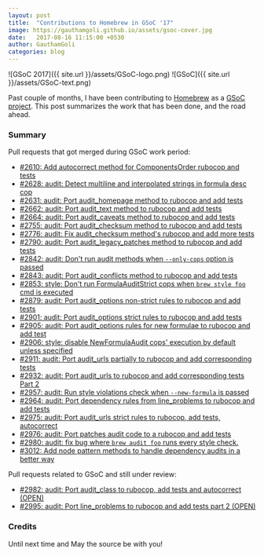 ```yaml
---
layout: post
title:  "Contributions to Homebrew in GSoC '17"
image: https://gauthamgoli.github.io/assets/gsoc-cover.jpg
date:   2017-08-16 11:15:00 +0530
author: GauthamGoli
categories: blog
---
```

![GSoC 2017]({{ site.url }}/assets/GSoC-logo.png)
![GSoC]({{ site.url }}/assets/GSoC-text.png)



Past couple of months, I have been contributing to [Homebrew](https://github.com/Homebrew/brew) as a [GSoC project](). This post summarizes the work that has been done, and the road ahead.

### Summary

Pull requests that got merged during GSoC work period:

 - [#2610: Add autocorrect method for ComponentsOrder rubocop and tests](https://github.com/Homebrew/brew/pull/2610)
 - [#2628: audit: Detect multiline and interpolated strings in formula desc cop](https://github.com/Homebrew/brew/pull/2628)
 - [#2631: audit: Port audit_homepage method to rubocop and add tests](https://github.com/Homebrew/brew/pull/2631)
 - [#2662: audit: Port audit_text method to rubocop and add tests](https://github.com/Homebrew/brew/pull/2662)
 - [#2664: audit: Port audit_caveats method to rubocop and add tests](https://github.com/Homebrew/brew/pull/2664)
 - [#2755: audit: Port audit_checksum method to rubocop and add tests](https://github.com/Homebrew/brew/pull/2755)
 - [#2776: audit: Fix audit_checksum method's rubocop and add more tests](https://github.com/Homebrew/brew/pull/2776)
 - [#2790: audit: Port audit_legacy_patches method to rubocop and add tests](https://github.com/Homebrew/brew/pull/2790)
 - [#2842: audit: Don't run audit methods when `--only-cops` option is passed](https://github.com/Homebrew/brew/pull/2842)
 - [#2843: audit: Port audit_conflicts method to rubocop and add tests](https://github.com/Homebrew/brew/pull/2843)
 - [#2853: style: Don't run FormulaAuditStrict cops when `brew style foo` cmd is executed ](https://github.com/Homebrew/brew/pull/2853)
 - [#2879: audit: Port audit_options non-strict rules to rubocop and add tests](https://github.com/Homebrew/brew/pull/2879)
 - [#2901: audit: Port audit_options strict rules to rubocop and add tests](https://github.com/Homebrew/brew/pull/2901)
 - [#2905: audit: Port audit_options rules for new formulae to rubocop and add test](https://github.com/Homebrew/brew/pull/2905)
 - [#2906: style: disable NewFormulaAudit cops' execution by default unless specified](https://github.com/Homebrew/brew/pull/2906)
 - [#2911: audit: Port audit_urls partially to rubocop and add corresponding tests ](https://github.com/Homebrew/brew/pull/2911)
 - [#2932: audit: Port audit_urls to rubocop and add corresponding tests Part 2](https://github.com/Homebrew/brew/pull/2932)
 - [#2957: audit: Run style violations check when `--new-formula` is passed](https://github.com/Homebrew/brew/pull/2957)
 - [#2964: audit: Port dependency rules from line_problems to rubocop and add tests](https://github.com/Homebrew/brew/pull/2964)
 - [#2975: audit: Port audit_urls strict rules to rubocop, add tests, autocorrect](https://github.com/Homebrew/brew/pull/2975)
 - [#2976: audit: Port patches audit code to a rubocop and add tests](https://github.com/Homebrew/brew/pull/2976)
 - [#2980: audit: fix bug where `brew audit foo` runs every style check.](https://github.com/Homebrew/brew/pull/2980)
 - [#3012: Add node pattern methods to handle dependency audits in a better way](https://github.com/Homebrew/brew/pull/3012)

Pull requests related to GSoC and still under review:
 - [#2982: audit: Port audit_class to rubocop, add tests and autocorrect (OPEN)](https://github.com/Homebrew/brew/pull/2982)
 - [#2995: audit: Port line_problems to rubocop and add tests part 2 (OPEN)](https://github.com/Homebrew/brew/pull/2995)

### Credits

Until next time and May the source be with you!
